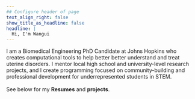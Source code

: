 ```yaml
---
## Configure header of page
text_align_right: false
show_title_as_headline: false
headline: |
  Hi, I'm Wangui
---
```


<!-- this is a subheadline -->
I am a Biomedical Engineering PhD Candidate at Johns Hopkins who creates computational tools to help better better understand and treat uterine disorders. I mentor local high school and university-level research projects, and I create programming focused on community-building and professional development for underrepresented students in STEM. <br /><br />
<i class="fas fa-laptop-code"></i> See below for my <b>Resumes</b> and <b>projects</b>. 



